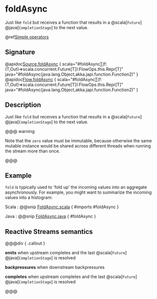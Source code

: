 # foldAsync

Just like `fold` but receives a function that results in a @scala[`Future`] @java[`CompletionStage`] to the next value.

@ref[Simple operators](../index.md#simple-operators)

## Signature

@apidoc[Source.foldAsync](Source) { scala="#foldAsync[T](zero:T)(f:(T,Out)=&gt;scala.concurrent.Future[T]):FlowOps.this.Repr[T]" java="#foldAsync(java.lang.Object,akka.japi.function.Function2)" }
@apidoc[Flow.foldAsync](Flow) { scala="#foldAsync[T](zero:T)(f:(T,Out)=&gt;scala.concurrent.Future[T]):FlowOps.this.Repr[T]" java="#foldAsync(java.lang.Object,akka.japi.function.Function2)" }

## Description

Just like `fold` but receives a function that results in a @scala[`Future`] @java[`CompletionStage`] to the next value.

@@@ warning

Note that the `zero` value must be immutable, because otherwise
the same mutable instance would be shared across different threads
when running the stream more than once.

@@@

## Example

`fold` is typically used to 'fold up' the incoming values into an aggregate asynchronously. For example, you might want to summarize the incoming values into a histogram:

Scala
:   @@snip [FoldAsync.scala](/akka-docs/src/test/scala/docs/stream/operators/sourceorflow/FoldAsync.scala) { #imports #foldAsync }

Java
:   @@snip [FoldAsync.java](/akka-docs/src/test/java/jdocs/stream/operators/SourceOrFlow.java) { #foldAsync }

## Reactive Streams semantics

@@@div { .callout }

**emits** when upstream completes and the last @scala[`Future`] @java[`CompletionStage`] is resolved

**backpressures** when downstream backpressures

**completes** when upstream completes and the last @scala[`Future`] @java[`CompletionStage`] is resolved

@@@

